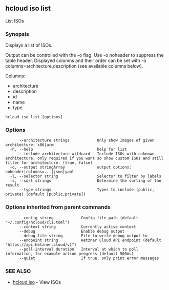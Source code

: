 ## hcloud iso list

List ISOs

### Synopsis

Displays a list of ISOs.

Output can be controlled with the -o flag. Use -o noheader to suppress the
table header. Displayed columns and their order can be set with
-o columns=architecture,description (see available columns below).

Columns:
 - architecture
 - description
 - id
 - name
 - type

```
hcloud iso list [options]
```

### Options

```
      --architecture strings            Only show Images of given architecture: x86|arm
  -h, --help                            help for list
      --include-architecture-wildcard   Include ISOs with unknown architecture, only required if you want so show custom ISOs and still filter for architecture. (true, false)
  -o, --output stringArray              output options: noheader|columns=...|json|yaml
  -l, --selector string                 Selector to filter by labels
  -s, --sort strings                    Determine the sorting of the result
      --type strings                    Types to include (public, private) (default [public,private])
```

### Options inherited from parent commands

```
      --config string            Config file path (default "~/.config/hcloud/cli.toml")
      --context string           Currently active context
      --debug                    Enable debug output
      --debug-file string        File to write debug output to
      --endpoint string          Hetzner Cloud API endpoint (default "https://api.hetzner.cloud/v1")
      --poll-interval duration   Interval at which to poll information, for example action progress (default 500ms)
      --quiet                    If true, only print error messages
```

### SEE ALSO

* [hcloud iso](hcloud_iso.md)	 - View ISOs
